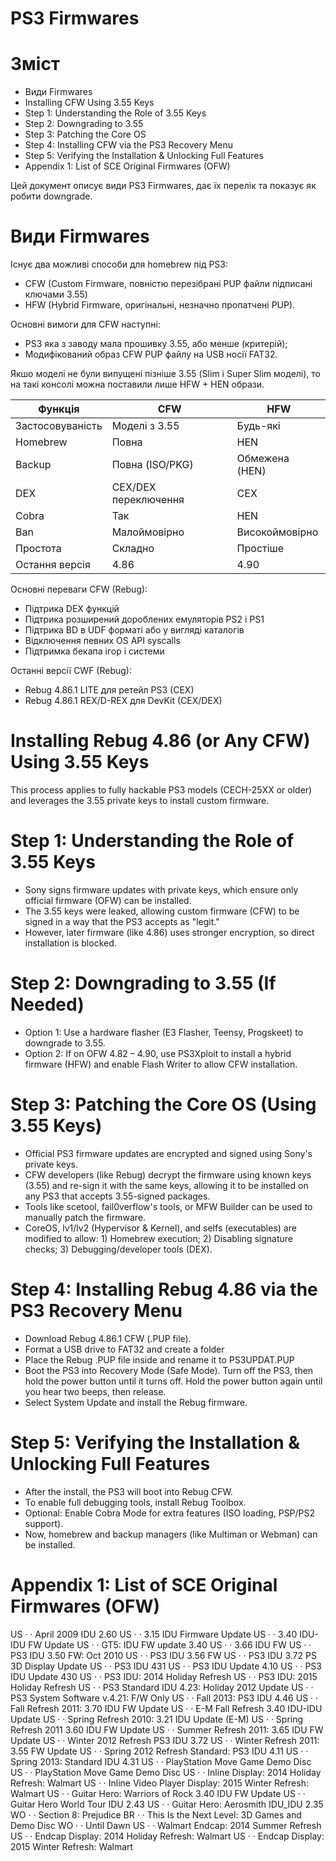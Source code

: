 PS3 Firmwares
=============

# Зміст

* Види Firmwares
* Installing CFW Using 3.55 Keys
* Step 1: Understanding the Role of 3.55 Keys
* Step 2: Downgrading to 3.55
* Step 3: Patching the Core OS
* Step 4: Installing CFW via the PS3 Recovery Menu
* Step 5: Verifying the Installation & Unlocking Full Features
* Appendix 1: List of SCE Original Firmwares (OFW)

Цей документ описує види PS3 Firmwares, дає їх перелік та показує як робити downgrade.

# Види Firmwares

Існує два можливі способи для homebrew під PS3:

* CFW (Custom Firmware, повністю перезібрані PUP файли підписані ключами 3.55)
* HFW (Hybrid Firmware, оригінальні, незначно пропатчені PUP).

Основні вимоги для CFW наступні:

* PS3 яка з заводу мала прошивку 3.55, або менше (критерій);
* Модифікований образ CFW PUP файлу на USB носії FAT32.

Якшо моделі не були випущені пізніше 3.55 (Slim і Super Slim моделі), то на такі
консолі можна поставили лише HFW + HEN образи.

Функція | CFW | HFW
--- | --- | ---
Застосовуваність|Моделі з 3.55|Будь-які
Homebrew|Повна|HEN
Backup|Повна (ISO/PKG)|Обмежена (HEN)
DEX|CEX/DEX переключення|CEX
Cobra|Так|HEN
Ban|Малоймовірно|Високоймовірно
Простота|Складно|Простіше
Остання версія|4.86|4.90

Основні переваги CFW (Rebug):

* Підтрика DEX функцій
* Підтрика розширений дороблених емуляторів PS2 і PS1
* Підтрика BD в UDF форматі або у вигляді каталогів
* Відключення певних OS API syscalls
* Підтримка бекапа ігор і системи

Останні версії CWF (Rebug):

* Rebug 4.86.1 LITE для ретейл PS3 (CEX)
* Rebug 4.86.1 REX/D-REX для DevKit (CEX/DEX)

# Installing Rebug 4.86 (or Any CFW) Using 3.55 Keys

This process applies to fully hackable PS3 models (CECH-25XX or older)
and leverages the 3.55 private keys to install custom firmware.

# Step 1: Understanding the Role of 3.55 Keys

* Sony signs firmware updates with private keys, which ensure only official firmware (OFW) can be installed.
* The 3.55 keys were leaked, allowing custom firmware (CFW) to be signed in a way that the PS3 accepts as "legit."
* However, later firmware (like 4.86) uses stronger encryption, so direct installation is blocked.

# Step 2: Downgrading to 3.55 (If Needed)

* Option 1: Use a hardware flasher (E3 Flasher, Teensy, Progskeet) to downgrade to 3.55.
* Option 2: If on OFW 4.82 – 4.90, use PS3Xploit to install a hybrid firmware (HFW) and enable Flash Writer to allow CFW installation.

# Step 3: Patching the Core OS (Using 3.55 Keys)

* Official PS3 firmware updates are encrypted and signed using Sony's private keys.
* CFW developers (like Rebug) decrypt the firmware using known keys (3.55) and re-sign it with the same keys, allowing it to be installed on any PS3 that accepts 3.55-signed packages.
* Tools like scetool, fail0verflow's tools, or MFW Builder can be used to manually patch the firmware.
* CoreOS, lv1/lv2 (Hypervisor & Kernel), and selfs (executables) are modified to allow: 1) Homebrew execution; 2) Disabling signature checks; 3) Debugging/developer tools (DEX).

# Step 4: Installing Rebug 4.86 via the PS3 Recovery Menu

* Download Rebug 4.86.1 CFW (.PUP file).
* Format a USB drive to FAT32 and create a folder
* Place the Rebug .PUP file inside and rename it to PS3UPDAT.PUP
* Boot the PS3 into Recovery Mode (Safe Mode).
  Turn off the PS3, then hold the power button until it turns off.
  Hold the power button again until you hear two beeps, then release.
* Select System Update and install the Rebug firmware.

# Step 5: Verifying the Installation & Unlocking Full Features

* After the install, the PS3 will boot into Rebug CFW.
* To enable full debugging tools, install Rebug Toolbox.
* Optional: Enable Cobra Mode for extra features (ISO loading, PSP/PS2 support).
* Now, homebrew and backup managers (like Multiman or Webman) can be installed.

# Appendix 1: List of SCE Original Firmwares (OFW)

US ·  · April 2009 IDU 2.60
US ·  · 3.15 IDU Firmware Update
US ·  · 3.40 IDU-IDU FW Update
US ·  · GT5: IDU FW update 3.40
US ·  · 3.66 IDU FW
US ·  · PS3 IDU 3.50 FW: Oct 2010
US ·  · PS3 IDU 3.56 FW
US ·  · PS3 IDU 3.72 PS 3D Display Update
US ·  · PS3 IDU 431
US ·  · PS3 IDU Update 4.10
US ·  · PS3 IDU Update 430
US ·  · PS3 IDU: 2014 Holiday Refresh
US ·  · PS3 IDU: 2015 Holiday Refresh
US ·  · PS3 Standard IDU 4.23: Holiday 2012 Update
US ·  · PS3 System Software v.4.21: F/W Only
US ·  · Fall 2013: PS3 IDU 4.46
US ·  · Fall Refresh 2011: 3.70 IDU FW Update
US ·  · E-M Fall Refresh 3.40 IDU-IDU Update
US ·  · Spring Refresh 2010: 3.21 IDU Update (E-M)
US ·  · Spring Refresh 2011 3.60 IDU FW Update
US ·  · Summer Refresh 2011: 3.65 IDU FW Update
US ·  · Winter 2012 Refresh PS3 IDU 3.72
US ·  · Winter Refresh 2011: 3.55 FW Update
US ·  · Spring 2012 Refresh Standard: PS3 IDU 4.11
US ·  · Spring 2013: Standard IDU 4.31
US ·  · PlayStation Move Game Demo Disc
US ·  · PlayStation Move Game Demo Disc
US ·  · Inline Display: 2014 Holiday Refresh: Walmart
US ·  · Inline Video Player Display: 2015 Winter Refresh: Walmart
US ·  · Guitar Hero: Warriors of Rock 3.40 IDU FW Update
US ·  · Guitar Hero World Tour IDU 2.43
US ·  · Guitar Hero: Aerosmith IDU_IDU 2.35
WO ·  · Section 8: Prejudice
BR ·  · This Is the Next Level: 3D Games and Demo Disc
WO ·  · Until Dawn
US ·  · Walmart Endcap: 2014 Summer Refresh
US ·  · Endcap Display: 2014 Holiday Refresh: Walmart
US ·  · Endcap Display: 2015 Winter Refresh: Walmart
